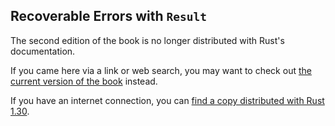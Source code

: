## Recoverable Errors with `Result`

The second edition of the book is no longer distributed with Rust's documentation.

If you came here via a link or web search, you may want to check out [the current version of the book](../ch09-02-recoverable-errors-with-result.html) instead.

If you have an internet connection, you can [find a copy distributed with Rust 1.30](https://doc.rust-lang.org/1.30.0/book/second-edition/ch09-02-recoverable-errors-with-result.html).
